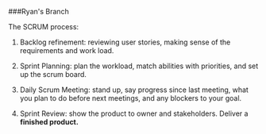 ###Ryan's Branch

The SCRUM process:

1. Backlog refinement: reviewing user stories, making sense of the requirements and work load.

2. Sprint Planning: plan the workload, match abilities with priorities, and set up the scrum board.

3. Daily Scrum Meeting: stand up, say progress since last meeting, what you plan to do before next meetings, and any blockers to your goal.

4. Sprint Review: show the product to owner and stakeholders. Deliver a **finished product.**